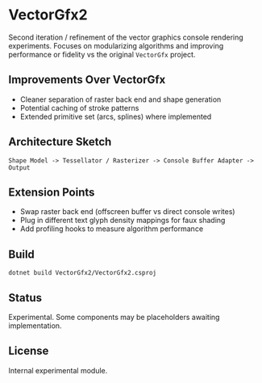 # VectorGfx2

Second iteration / refinement of the vector graphics console rendering experiments. Focuses on modularizing algorithms and improving performance or fidelity vs the original `VectorGfx` project.

## Improvements Over VectorGfx
- Cleaner separation of raster back end and shape generation
- Potential caching of stroke patterns
- Extended primitive set (arcs, splines) where implemented

## Architecture Sketch
```
Shape Model -> Tessellator / Rasterizer -> Console Buffer Adapter -> Output
```

## Extension Points
- Swap raster back end (offscreen buffer vs direct console writes)
- Plug in different text glyph density mappings for faux shading
- Add profiling hooks to measure algorithm performance

## Build
```
dotnet build VectorGfx2/VectorGfx2.csproj
```

## Status
Experimental. Some components may be placeholders awaiting implementation.

## License
Internal experimental module.
